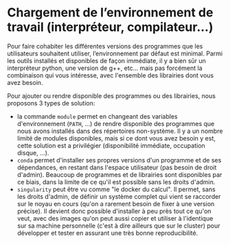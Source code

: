 # Chargement de l’environnement de travail (interpréteur, compilateur...)

Pour faire cohabiter les différentes versions des programmes que les utilisateurs souhaitent utiliser, l’environnement par défaut est minimal. Parmi les outils installés et disponibles de façon immédiate, il y a bien sûr un interpréteur python, une version de g++, etc... mais pas forcément la combinaison qui vous intéresse, avec l'ensemble des librairies dont vous avez besoin.

Pour ajouter ou rendre disponible des programmes ou des librairies, nous proposons 3 types de solution:
* la commande `module` permet en changeant des variables d'environnement (`PATH`, ...) de rendre disponible des programmes que nous avons installés dans des répertoires non-système. Il y a un nombre limité de modules disponibles, mais si ce dont vous avez besoin y est, cette solution est a privilégier (disponibilité immédiate, occupation disque, ...).
* `conda` permet d'installer ses propres versions d'un programme et de ses dépendances, en restant dans l'espace utilisateur (pas besoin de droit d'admin). Beaucoup de programmes et de librairies sont disponibles par ce biais, dans la limite de ce qu'il est possible sans les droits d'admin.
* `singularity` peut être vu comme "le docker du calcul". Il permet, sans les droits d'admin, de définir un système complet qui vient se raccorder sur le noyau en cours (qu'on a rarement besoin de fixer à une version précise). Il devient donc possible d'installer à peu près tout ce qu'on veut, avec des images qu'on peut aussi copier et utiliser à l'identique sur sa machine personnelle (c'est à dire ailleurs que sur le cluster) pour développer et tester en assurant une très bonne reproducibilité.

